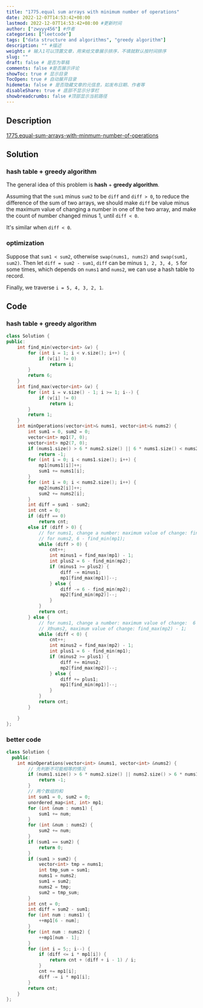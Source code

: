 ```yaml
---
title: "1775.equal sum arrays with minimum number of operations"
date: 2022-12-07T14:53:42+08:00
lastmod: 2022-12-07T14:53:42+08:00 #更新时间
author: ["zwyyy456"] #作者
categories: ["leetcode"]
tags: ["data structure and algorithms", "greedy algorithm"]
description: "" #描述
weight: # 输入1可以顶置文章，用来给文章展示排序，不填就默认按时间排序
slug: ""
draft: false # 是否为草稿
comments: false #是否展示评论
showToc: true # 显示目录
TocOpen: true # 自动展开目录
hidemeta: false # 是否隐藏文章的元信息，如发布日期、作者等
disableShare: true # 底部不显示分享栏
showbreadcrumbs: false #顶部显示当前路径
---
```

## Description
[1775.equal-sum-arrays-with-minmum-number-of-operations](https://leetcode.com/problems/equal-sum-arrays-with-minimum-number-of-operations/)

## Solution
### hash table + greedy algorithm
The general idea of this problem is **hash** + **greedy algorithm**.

Assuming that the `sum1` minus `sum2` to be `diff` and `diff > 0`, to reduce the difference of the sum of two arrays, we should make `diff` be value minus the maximum value of changing a number in one of the two array, and make the count of number changed minus 1, until `diff < 0`.

It's similar when `diff < 0`.

### optimization
Suppose that `sum1 < sum2`, otherwise `swap(nums1, nums2)` and `swap(sum1, sum2)`. Then let `diff = sum2 - sum1`, `diff` can be minus `1, 2, 3, 4, 5` for some times, which depends on `nums1` and `nums2`, we can use a hash table to record.

Finally, we traverse `i = 5, 4, 3, 2, 1`.

## Code
### hash table + greedy algorithm
```cpp
class Solution {
public:
    int find_min(vector<int> &v) {
        for (int i = 1; i < v.size(); i++) {
            if (v[i] != 0)
                return i;
        }
        return 6;
    }
    int find_max(vector<int> &v) {
        for (int i = v.size() - 1; i >= 1; i--) {
            if (v[i] != 0)
                return i;
        }
        return 1;
    }
    int minOperations(vector<int>& nums1, vector<int>& nums2) {
        int sum1 = 0, sum2 = 0;
        vector<int> mp1(7, 0);
        vector<int> mp2(7, 0);
        if (nums1.size() > 6 * nums2.size() || 6 * nums1.size() < nums2.size())
            return -1;
        for (int i = 0; i < nums1.size(); i++) {
            mp1[nums1[i]]++;
            sum1 += nums1[i];
        }
        for (int i = 0; i < nums2.size(); i++) {
            mp2[nums2[i]]++;
            sum2 += nums2[i];
        }
        int diff = sum1 - sum2;
        int cnt = 0;
        if (diff == 0)
            return cnt;
        else if (diff > 0) {
            // for nums1, change a number: maximum value of change: find_max(mp1) - 1;
            // for nums2, 6 - find_min(mp1);
            while (diff > 0) {
                cnt++;
                int minus1 = find_max(mp1) - 1;
                int plus2 = 6 - find_min(mp2);
                if (minus1 >= plus2) {
                    diff -= minus1;
                    mp1[find_max(mp1)]--;
                } else {
                    diff -= 6 - find_min(mp2);
                    mp2[find_min(mp2)]--;
                }
            }
            return cnt;
        } else {
            // for nums1, change a number: maximum value of change:  6 - find_min(mp1);
            // 对nums2, maximum value of change: find_max(mp2) - 1;
            while (diff < 0) {
                cnt++;
                int minus2 = find_max(mp2) - 1;
                int plus1 = 6 - find_min(mp1);
                if (minus2 >= plus1) {
                    diff += minus2;
                    mp2[find_max(mp2)]--;
                } else {
                    diff += plus1;
                    mp1[find_min(mp1)]--;
                }
            }
            return cnt;                  
        }

    }
};
```

### better code
```cpp
class Solution {
  public:
    int minOperations(vector<int> &nums1, vector<int> &nums2) {
        // 先判断不可能相等的情况
        if (nums1.size() > 6 * nums2.size() || nums2.size() > 6 * nums1.size()) {
            return -1;
        }
        // 两个数组的和
        int sum1 = 0, sum2 = 0;
        unordered_map<int, int> mp1;
        for (int &num : nums1) {
            sum1 += num;
        }
        for (int &num : nums2) {
            sum2 += num;
        }
        if (sum1 == sum2) {
            return 0;
        }
        if (sum1 > sum2) {
            vector<int> tmp = nums1;
            int tmp_sum = sum1;
            nums1 = nums2;
            sum1 = sum2;
            nums2 = tmp;
            sum2 = tmp_sum;
        }
        int cnt = 0;
        int diff = sum2 - sum1;
        for (int num : nums1) {
            ++mp1[6 - num];
        }
        for (int num : nums2) {
            ++mp1[num - 1];
        }
        for (int i = 5;; i--) {
            if (diff <= i * mp1[i]) {
                return cnt + (diff + i - 1) / i;
            }
            cnt += mp1[i];
            diff -= i * mp1[i];
        }
        return cnt;
    }
};
